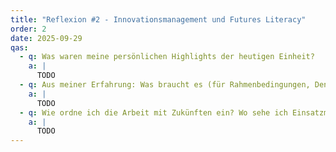 ```yaml
---
title: "Reflexion #2 - Innovationsmanagement und Futures Literacy"
order: 2
date: 2025-09-29
qas:
  - q: Was waren meine persönlichen Highlights der heutigen Einheit?
    a: |
      TODO
  - q: Aus meiner Erfahrung: Was braucht es (für Rahmenbedingungen, Denkhaltungen, Kultur ...) für Innovation? Was hindert Innovation? – Denke dabei an verschiedene Lebensbereiche: deinen privaten Alltag, deine Arbeit, deine Ausbildung etc. und erkläre mit Beispielen.
    a: |
      TODO
  - q: Wie ordne ich die Arbeit mit Zukünften ein? Wo sehe ich Einsatzmöglichkeiten, wo in meinem Arbeitskontext sehe ich besonders viel Potential – und warum?
    a: |
      TODO
---
```

